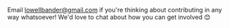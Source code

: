 Email lowellbander@gmail.com if you're thinking about contributing in any way whatsoever! We'd love to chat about how you can get involved 😊
